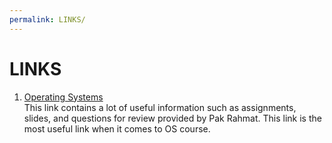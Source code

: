 ```yaml
---
permalink: LINKS/
---
```


# LINKS

1. [Operating Systems](https://os.vlsm.org/)<br>
This link contains a lot of useful information such as assignments, slides, and questions for review provided by Pak Rahmat.
This link is the most useful link when it comes to OS course.
